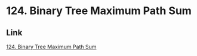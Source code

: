 # 124. Binary Tree Maximum Path Sum

## Link

[124. Binary Tree Maximum Path Sum](https://youtu.be/Hr5cWUld4vU?si=zFeuFVcXtIptF5LV)

